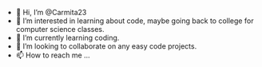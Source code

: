 - 👋 Hi, I’m @Carmita23
- 👀 I’m interested in learning about code, maybe going back to college for computer science classes.
- 🌱 I’m currently learning coding.
- 💞️ I’m looking to collaborate on any easy code projects.
- 📫 How to reach me ...

<!---
Carmita23/Carmita23 is a ✨ special ✨ repository because its `README.md` (this file) appears on your GitHub profile.
You can click the Preview link to take a look at your changes.
--->
